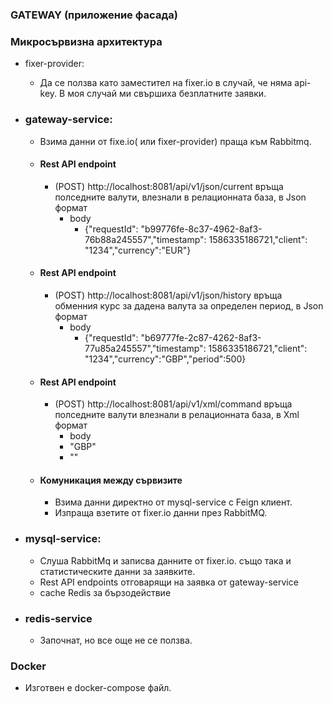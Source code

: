 ### GATEWAY (приложение фасада)

### Микросървизна архитектура
* fixer-provider: 
  * Да се ползва като заместител на fixer.io в случай, че няма api-key. В моя случай ми свършиха безплатните заявки.
* ### gateway-service:
  * Взима данни от fixe.io( или fixer-provider) праща към Rabbitmq.
  * #### Rest API endpoint
    * (POST) http://localhost:8081/api/v1/json/current  връща полседните валути, влезнали в релационната база, в Json формат
      * body
        * {"requestId": "b99776fe-8c37-4962-8af3-76b88a245557","timestamp": 1586335186721,"client": "1234","currency":"EUR"}
  
  * #### Rest API endpoint
    * (POST) http://localhost:8081/api/v1/json/history  връща обменния курс за дадена валута за определен период, в Json формат
      * body
        * {"requestId": "b69777fe-2c87-4262-8af3-77u85a245557","timestamp": 1586335186721,"client": "1234","currency":"GBP","period":500}
  
  * #### Rest API endpoint
    * (POST) http://localhost:8081/api/v1/xml/command  връща полседните валути влезнали в релационната база, в Xml формат
      * body
      * "<command id="133329"><get consumer="13617162"><currency>GBP</currency></get></command>"
      * "<command id="1234-7829"><history consumer="13617162" currency="BGN" period="60" /></command>"
  * #### Комуникация между сървизите
    * Взима данни директно от mysql-service с Feign клиент.
    * Изпраща взетите от fixer.io данни през RabbitMQ.

* ### mysql-service:
  * Слуша RabbitMq и записва данните от fixer.iо. също така и статистическите данни за заявките.
  * Rest API endpoints oтговарящи на заявка от gаtеway-service
  * cache Redis за бързодействие

* ### redis-service
  * Започнат, но все още не се ползва. 

### Docker
* Изготвен е docker-compose файл.
